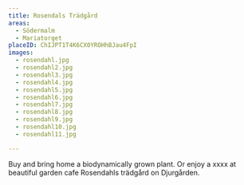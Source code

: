 ```yaml
---
title: Rosendals Trädgård
areas:
  - Södermalm
  - Mariatorget
placeID: ChIJPT1T4K6CX0YROHhBJau4FpI
images:
  - rosendahl.jpg
  - rosendahl2.jpg
  - rosendahl3.jpg
  - rosendahl4.jpg
  - rosendahl5.jpg
  - rosendahl6.jpg
  - rosendahl7.jpg
  - rosendahl8.jpg
  - rosendahl9.jpg
  - rosendahl10.jpg
  - rosendahl11.jpg

---
```

Buy and bring home a biodynamically grown plant. Or enjoy a xxxx at beautiful garden cafe Rosendahls trädgård on Djurgården.
